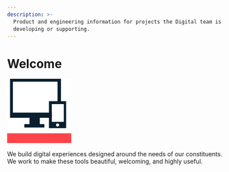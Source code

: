 ```yaml
---
description: >-
  Product and engineering information for projects the Digital team is
  developing or supporting.
---
```


# Welcome

![City of Boston&#x2019;s Digital Team](.gitbook/assets/image.png)

We build digital experiences designed around the needs of our constituents. We work to make these tools beautiful, welcoming, and highly useful.





